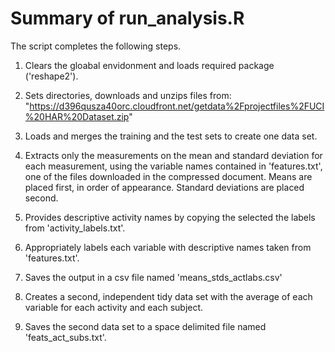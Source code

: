 # Summary of run_analysis.R

The script completes the following steps.


1) Clears the gloabal envidonment and loads required package ('reshape2').

2) Sets directories, downloads and unzips files from:
"https://d396qusza40orc.cloudfront.net/getdata%2Fprojectfiles%2FUCI%20HAR%20Dataset.zip"

3) Loads and merges the training and the test sets to create one data set.

4) Extracts only the measurements on the mean and standard deviation for each measurement, using the variable names contained in 'features.txt', one of the files downloaded in the compressed document. Means are placed first, in order of appearance. Standard deviations are placed second.

5) Provides descriptive activity names by copying the selected the labels from 'activity_labels.txt'.

6) Appropriately labels each variable with descriptive names taken from 'features.txt'.

7) Saves the output in a csv file named 'means_stds_actlabs.csv'

8) Creates a second, independent tidy data set with the average of each variable for each activity and each subject.

9) Saves the second data set to a space delimited file named 'feats_act_subs.txt'.
